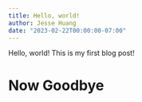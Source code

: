 ```yaml
---
title: Hello, world!
author: Jesse Huang
date: "2023-02-22T00:00:00-07:00"
---
```


Hello, world! This is my first blog post!

# Now Goodbye
